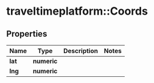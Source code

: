 # traveltimeplatform::Coords

## Properties
Name | Type | Description | Notes
------------ | ------------- | ------------- | -------------
**lat** | **numeric** |  | 
**lng** | **numeric** |  | 


